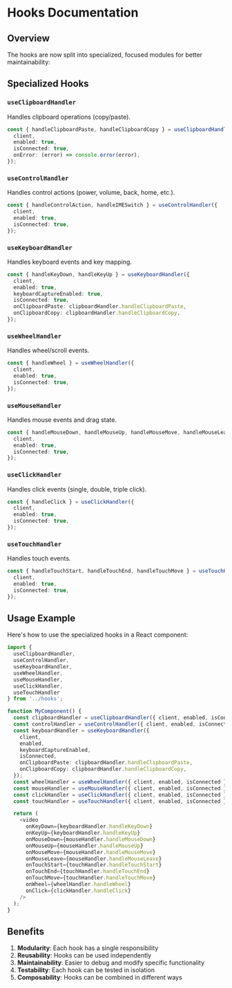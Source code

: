 # Hooks Documentation

## Overview

The hooks are now split into specialized, focused modules for better maintainability:

## Specialized Hooks

### `useClipboardHandler`
Handles clipboard operations (copy/paste).

```typescript
const { handleClipboardPaste, handleClipboardCopy } = useClipboardHandler({
  client,
  enabled: true,
  isConnected: true,
  onError: (error) => console.error(error),
});
```

### `useControlHandler`
Handles control actions (power, volume, back, home, etc.).

```typescript
const { handleControlAction, handleIMESwitch } = useControlHandler({
  client,
  enabled: true,
  isConnected: true,
});
```

### `useKeyboardHandler`
Handles keyboard events and key mapping.

```typescript
const { handleKeyDown, handleKeyUp } = useKeyboardHandler({
  client,
  enabled: true,
  keyboardCaptureEnabled: true,
  isConnected: true,
  onClipboardPaste: clipboardHandler.handleClipboardPaste,
  onClipboardCopy: clipboardHandler.handleClipboardCopy,
});
```

### `useWheelHandler`
Handles wheel/scroll events.

```typescript
const { handleWheel } = useWheelHandler({
  client,
  enabled: true,
  isConnected: true,
});
```

### `useMouseHandler`
Handles mouse events and drag state.

```typescript
const { handleMouseDown, handleMouseUp, handleMouseMove, handleMouseLeave, isMouseDragging } = useMouseHandler({
  client,
  enabled: true,
  isConnected: true,
});
```

### `useClickHandler`
Handles click events (single, double, triple click).

```typescript
const { handleClick } = useClickHandler({
  client,
  enabled: true,
  isConnected: true,
});
```

### `useTouchHandler`
Handles touch events.

```typescript
const { handleTouchStart, handleTouchEnd, handleTouchMove } = useTouchHandler({
  client,
  enabled: true,
  isConnected: true,
});
```

## Usage Example

Here's how to use the specialized hooks in a React component:

```typescript
import { 
  useClipboardHandler, 
  useControlHandler, 
  useKeyboardHandler, 
  useWheelHandler, 
  useMouseHandler, 
  useClickHandler,
  useTouchHandler
} from '../hooks';

function MyComponent() {
  const clipboardHandler = useClipboardHandler({ client, enabled, isConnected, onError });
  const controlHandler = useControlHandler({ client, enabled, isConnected });
  const keyboardHandler = useKeyboardHandler({ 
    client, 
    enabled, 
    keyboardCaptureEnabled, 
    isConnected,
    onClipboardPaste: clipboardHandler.handleClipboardPaste,
    onClipboardCopy: clipboardHandler.handleClipboardCopy,
  });
  const wheelHandler = useWheelHandler({ client, enabled, isConnected });
  const mouseHandler = useMouseHandler({ client, enabled, isConnected });
  const clickHandler = useClickHandler({ client, enabled, isConnected });
  const touchHandler = useTouchHandler({ client, enabled, isConnected });

  return (
    <video
      onKeyDown={keyboardHandler.handleKeyDown}
      onKeyUp={keyboardHandler.handleKeyUp}
      onMouseDown={mouseHandler.handleMouseDown}
      onMouseUp={mouseHandler.handleMouseUp}
      onMouseMove={mouseHandler.handleMouseMove}
      onMouseLeave={mouseHandler.handleMouseLeave}
      onTouchStart={touchHandler.handleTouchStart}
      onTouchEnd={touchHandler.handleTouchEnd}
      onTouchMove={touchHandler.handleTouchMove}
      onWheel={wheelHandler.handleWheel}
      onClick={clickHandler.handleClick}
    />
  );
}
```

## Benefits

1. **Modularity**: Each hook has a single responsibility
2. **Reusability**: Hooks can be used independently
3. **Maintainability**: Easier to debug and modify specific functionality
4. **Testability**: Each hook can be tested in isolation
5. **Composability**: Hooks can be combined in different ways
